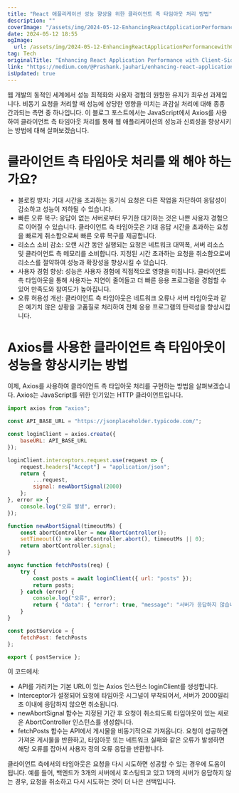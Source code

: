 ```yaml
---
title: "React 애플리케이션 성능 향상을 위한 클라이언트 측 타임아웃 처리 방법"
description: ""
coverImage: "/assets/img/2024-05-12-EnhancingReactApplicationPerformancewithClient-SideTimeoutHandling_0.png"
date: 2024-05-12 18:55
ogImage: 
  url: /assets/img/2024-05-12-EnhancingReactApplicationPerformancewithClient-SideTimeoutHandling_0.png
tag: Tech
originalTitle: "Enhancing React Application Performance with Client-Side Timeout Handling"
link: "https://medium.com/@Prashank.jauhari/enhancing-react-application-performance-with-client-side-timeout-handling-01c8284a0e1f"
isUpdated: true
---
```





웹 개발의 동적인 세계에서 성능 최적화와 사용자 경험의 원할한 유지가 최우선 과제입니다. 비동기 요청을 처리할 때 성능에 상당한 영향을 미치는 과감실 처리에 대해 종종 간과되는 측면 중 하나입니다. 이 블로그 포스트에서는 JavaScript에서 Axios를 사용하여 클라이언트 측 타임아웃 처리를 통해 웹 애플리케이션의 성능과 신뢰성을 향상시키는 방법에 대해 살펴보겠습니다.

# 클라이언트 측 타임아웃 처리를 왜 해야 하는가요?

- 블로킹 방지: 기대 시간을 초과하는 동기식 요청은 다른 작업을 차단하여 응답성이 감소하고 성능이 저하될 수 있습니다.
- 빠른 오류 복구: 응답이 없는 서버로부터 무기한 대기하는 것은 나쁜 사용자 경험으로 이어질 수 있습니다. 클라이언트 측 타임아웃은 기대 응답 시간을 초과하는 요청을 빠르게 취소함으로써 빠른 오류 복구를 제공합니다.
- 리소스 소비 감소: 오랜 시간 동안 실행되는 요청은 네트워크 대역폭, 서버 리소스 및 클라이언트 측 메모리를 소비합니다. 지정된 시간 초과하는 요청을 취소함으로써 리소스를 절약하여 성능과 확장성을 향상시킬 수 있습니다.
- 사용자 경험 향상: 성능은 사용자 경험에 직접적으로 영향을 미칩니다. 클라이언트 측 타임아웃을 통해 사용자는 지연이 줄어들고 더 빠른 응용 프로그램을 경험할 수 있어 만족도와 참여도가 높아집니다.
- 오류 허용성 개선: 클라이언트 측 타임아웃은 네트워크 오류나 서버 타임아웃과 같은 예기치 않은 상황을 고품질로 처리하여 전체 응용 프로그램의 탄력성을 향상시킵니다.

# Axios를 사용한 클라이언트 측 타임아웃이 성능을 향상시키는 방법



이제, Axios를 사용하여 클라이언트 측 타임아웃 처리를 구현하는 방법을 살펴보겠습니다. Axios는 JavaScript를 위한 인기있는 HTTP 클라이언트입니다.

```js
import axios from "axios";

const API_BASE_URL = "https://jsonplaceholder.typicode.com/";

const loginClient = axios.create({
    baseURL: API_BASE_URL
});

loginClient.interceptors.request.use(request => {
    request.headers["Accept"] = "application/json";
    return {
        ...request,
        signal: newAbortSignal(2000)
    };
}, error => {
    console.log("오류 발생", error);
});

function newAbortSignal(timeoutMs) {
    const abortController = new AbortController();
    setTimeout(() => abortController.abort(), timeoutMs || 0);
    return abortController.signal;
}

async function fetchPosts(req) {
    try {
        const posts = await loginClient({ url: "posts" });
        return posts;
    } catch (error) {
        console.log("오류", error);
        return { "data": { "error": true, "message": "서버가 응답하지 않습니다." } };
    }
}

const postService = {
    fetchPost: fetchPosts
};

export { postService };
```

이 코드에서:

- API를 가리키는 기본 URL이 있는 Axios 인스턴스 loginClient를 생성합니다.
- Interceptor가 설정되어 요청에 타임아웃 시그널이 부착되어서, 서버가 2000밀리초 이내에 응답하지 않으면 취소됩니다.
- newAbortSignal 함수는 지정된 기간 후 요청이 취소되도록 타임아웃이 있는 새로운 AbortController 인스턴스를 생성합니다.
- fetchPosts 함수는 API에서 게시물을 비동기적으로 가져옵니다. 요청이 성공하면 가져온 게시물을 반환하고, 타임아웃 또는 네트워크 실패와 같은 오류가 발생하면 해당 오류를 잡아서 사용자 정의 오류 응답을 반환합니다.



클라이언트 측에서의 타임아웃은 요청을 다시 시도하면 성공할 수 있는 경우에 도움이 됩니다. 예를 들어, 백엔드가 3개의 서버에서 호스팅되고 있고 1개의 서버가 응답하지 않는 경우, 요청을 취소하고 다시 시도하는 것이 더 나은 선택입니다.